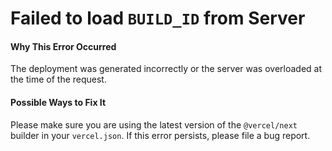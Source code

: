 Failed to load `BUILD_ID` from Server
=====================================

#### Why This Error Occurred

The deployment was generated incorrectly or the server was overloaded at the time of the request.

#### Possible Ways to Fix It

Please make sure you are using the latest version of the `@vercel/next` builder in your `vercel.json`. If this error persists, please file a bug report.
